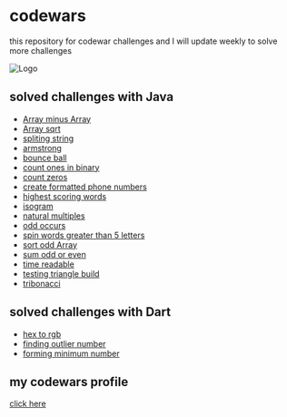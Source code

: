 
# codewars

this repository for codewar challenges and
 I will update weekly to solve more 
 challenges
 


![Logo](https://assets-global.website-files.com/62462834c60df92621c6b5be/62462c29f3165b55ea6255ea_light-text-logo-vertical.svg)


## solved challenges with Java

- [Array minus Array](codeWar/ArrayMinusArray.java)
- [Array sqrt](codeWar/Arraysqrt.java)
- [spliting string](codeWar/SplitString.java)
- [armstrong](codeWar/armstrong.java)
- [bounce ball](codeWar/bounce_ball.java)
- [count ones in binary](codeWar/countOnesInBin.java)
- [count zeros](codeWar/countZeros.java)
- [create formatted phone numbers](codeWar/createPhoneNumber.java)
- [highest scoring words](codeWar/highest_socring_words.java)
- [isogram](codeWar/isogram.java)
- [natural multiples](CodeWar/nutrualmultiples.java)
- [odd occurs](CodeWar/oddOccurs.java)
- [spin words greater than 5 letters](CodeWar/reverseIf5words.java)
- [sort odd Array](CodeWar/sortOddArray.java)
- [sum odd or even](CodeWar/sumOddOrEven.java)
- [time readable](CodeWar/timeReadable.java)
- [testing triangle build](codeWar/triangleBuild.java)
- [tribonacci](codeWar/tribonacci.java)

## solved challenges with Dart
- [hex to rgb](codeWar-dart/hex_to_rgb.dart)
- [finding outlier number](codeWar-dart/find_outlier.dart)
- [forming minimum number](codeWar-dart/forming_minimum_number.dart)

## my codewars  profile

[click here](https://www.codewars.com/users/mstafa_majid_saeed)

